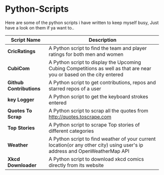 # Python-Scripts
Here are some of the python scripts i have written to keep myself busy, Just have a look on them if ya want to..

|  Script Name        |          Description           |
|  ----------------------  | -----------------------------  |
|**CricRatings** | A Python script to find the team and player ratings for both men and women |
|**CubiCom** | A Python script to display the Upcoming Cubing Competitions as well as that are near you or based on the city entered |
|**Github Contributions** | A Python script to get contributions, repos and starred repos of a user |
|**key Logger** | A Python script to get the keyboard strokes entered |
|**Quotes To Scrap** | A Python script to scrap all the quotes from http://quotes.toscrape.com  |
|**Top Stories** | A Python script to scrape Top stories of different categories |
|**Weather** | A Python script to find weather of your current location(or any other city) using user's ip address and OpenWeatherMap API |
|**Xkcd Downloader** | A Python script to download xkcd comics directly from its website |
